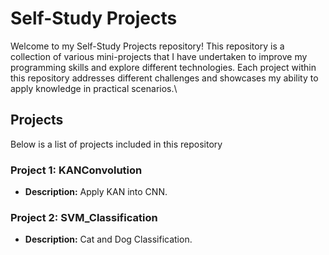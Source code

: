 # Self-Study Projects

Welcome to my Self-Study Projects repository! This repository is a collection of various mini-projects that I have undertaken to improve my programming skills and explore different technologies. Each project within this repository addresses different challenges and showcases my ability to apply knowledge in practical scenarios.\

## Projects

Below is a list of projects included in this repository

### Project 1: KANConvolution
- **Description:** Apply KAN into CNN.

### Project 2: SVM_Classification
- **Description:** Cat and Dog Classification.
